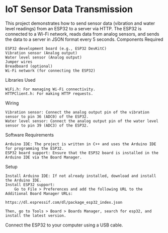 # IoT Sensor Data Transmission

This project demonstrates how to send sensor data (vibration and water level readings) from an ESP32 to a server via HTTP. The ESP32 is connected to a Wi-Fi network, reads data from analog sensors, and sends the data to a server in JSON format every 5 seconds.
Components Required

    ESP32 development board (e.g., ESP32 DevKitC)
    Vibration sensor (Analog output)
    Water level sensor (Analog output)
    Jumper wires
    Breadboard (optional)
    Wi-Fi network (for connecting the ESP32)

Libraries Used

    WiFi.h: For managing Wi-Fi connectivity.
    HTTPClient.h: For making HTTP requests.

Wiring

    Vibration sensor: Connect the analog output pin of the vibration sensor to pin 36 (ADC0) of the ESP32.
    Water level sensor: Connect the analog output pin of the water level sensor to pin 39 (ADC3) of the ESP32.

Software Requirements

    Arduino IDE: The project is written in C++ and uses the Arduino IDE for programming the ESP32.
    ESP32 board support: Ensure that the ESP32 board is installed in the Arduino IDE via the Board Manager.

Setup

    Install Arduino IDE: If not already installed, download and install the Arduino IDE.
    Install ESP32 support:
        Go to File > Preferences and add the following URL to the Additional Board Manager URLs:

    https://dl.espressif.com/dl/package_esp32_index.json

    Then, go to Tools > Board > Boards Manager, search for esp32, and install the latest version.

Connect the ESP32 to your computer using a USB cable.
